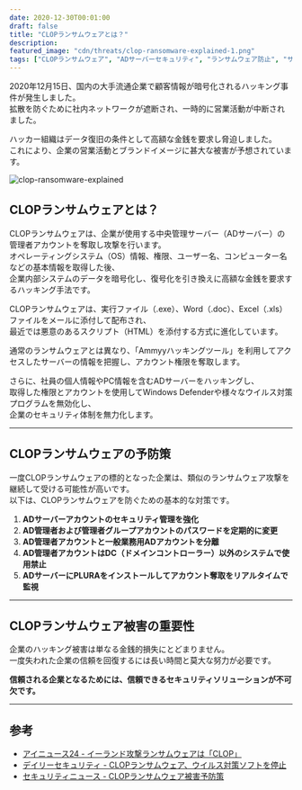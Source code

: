 ```yaml
---
date: 2020-12-30T00:01:00
draft: false
title: "CLOPランサムウェアとは？"
description: 
featured_image: "cdn/threats/clop-ransomware-explained-1.png"
tags: ["CLOPランサムウェア", "ADサーバーセキュリティ", "ランサムウェア防止", "サイバーセキュリティ", "ハッキング対応"]
---
```


2020年12月15日、国内の大手流通企業で顧客情報が暗号化されるハッキング事件が発生しました。  
拡散を防ぐために社内ネットワークが遮断され、一時的に営業活動が中断されました。  

ハッカー組織はデータ復旧の条件として高額な金銭を要求し脅迫しました。  
これにより、企業の営業活動とブランドイメージに甚大な被害が予想されています。
<!--more-->

![clop-ransomware-explained](https://blog.plura.io/cdn/threats/clop-ransomware-explained-1.png)

## CLOPランサムウェアとは？

CLOPランサムウェアは、企業が使用する中央管理サーバー（ADサーバー）の管理者アカウントを奪取し攻撃を行います。  
オペレーティングシステム（OS）情報、権限、ユーザー名、コンピューター名などの基本情報を取得した後、  
企業内部システムのデータを暗号化し、復号化を引き換えに高額な金銭を要求するハッキング手法です。

CLOPランサムウェアは、実行ファイル（.exe）、Word（.doc）、Excel（.xls）ファイルをメールに添付して配布され、  
最近では悪意のあるスクリプト（HTML）を添付する方式に進化しています。  

通常のランサムウェアとは異なり、「Ammyyハッキングツール」を利用してアクセスしたサーバーの情報を把握し、アカウント権限を奪取します。

さらに、社員の個人情報やPC情報を含むADサーバーをハッキングし、  
取得した権限とアカウントを使用してWindows Defenderや様々なウイルス対策プログラムを無効化し、  
企業のセキュリティ体制を無力化します。

---

## CLOPランサムウェアの予防策

一度CLOPランサムウェアの標的となった企業は、類似のランサムウェア攻撃を継続して受ける可能性が高いです。  
以下は、CLOPランサムウェアを防ぐための基本的な対策です。

1. **ADサーバーアカウントのセキュリティ管理を強化**  
2. **AD管理者および管理者グループアカウントのパスワードを定期的に変更**  
3. **AD管理者アカウントと一般業務用ADアカウントを分離**  
4. **AD管理者アカウントはDC（ドメインコントローラー）以外のシステムで使用禁止**  
5. **ADサーバーにPLURAをインストールしてアカウント奪取をリアルタイムで監視**

---

## CLOPランサムウェア被害の重要性

企業のハッキング被害は単なる金銭的損失にとどまりません。  
一度失われた企業の信頼を回復するには長い時間と莫大な努力が必要です。  

**信頼される企業となるためには、信頼できるセキュリティソリューションが不可欠です。**

---

## 参考

- [アイニュース24 - イーランド攻撃ランサムウェアは「CLOP」](https://bit.ly/3rD3aM8)  
- [デイリーセキュリティ - CLOPランサムウェア、ウイルス対策ソフトを停止](https://bit.ly/3aUNPki)  
- [セキュリティニュース - CLOPランサムウェア被害予防策](https://bit.ly/34U7hK8)
